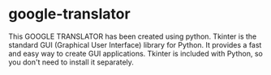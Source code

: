 # google-translator
This GOOGLE TRANSLATOR has been created using python. Tkinter is the standard GUI (Graphical User Interface) library for Python. It provides a fast and easy way to create GUI applications. Tkinter is included with Python, so you don't need to install it separately.
